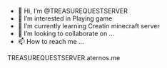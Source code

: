 - 👋 Hi, I’m @TREASUREQUESTSERVER
- 👀 I’m interested in Playing game
- 🌱 I’m currently learning Creatin minecraft server
- 💞️ I’m looking to collaborate on ...
- 📫 How to reach me ...

<!---
TREASUREQUESTSERVER/TREASUREQUESTSERVER is a ✨ special ✨ repository because its `README.md` (this file) appears on your GitHub profile.
You can click the Preview link to take a look at your changes.
--->TREASUREQUESTSERVER.aternos.me
